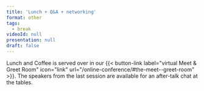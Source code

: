 ```yaml
---
title: 'Lunch + Q&A + networking'
format: other
tags:
  - break
videoId: null
presentation: null
draft: false
---
```

Lunch and Coffee is served over in our {{< button-link label="virtual Meet & Greet Room" icon="link" url="/online-conference/#the-meet--greet-room" >}}. The speakers from the last session are available for an after-talk chat at the tables.
